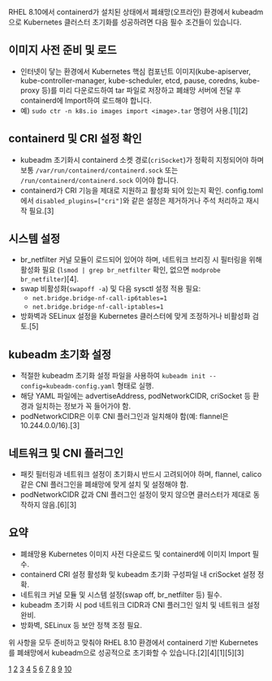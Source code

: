 RHEL 8.10에서 containerd가 설치된 상태에서 폐쇄망(오프라인) 환경에서 kubeadm으로 Kubernetes 클러스터 초기화를 성공하려면 다음 필수 조건들이 있습니다.

## 이미지 사전 준비 및 로드
- 인터넷이 닿는 환경에서 Kubernetes 핵심 컴포넌트 이미지(kube-apiserver, kube-controller-manager, kube-scheduler, etcd, pause, coredns, kube-proxy 등)를 미리 다운로드하여 tar 파일로 저장하고 폐쇄망 서버에 전달 후 containerd에 Import하여 로드해야 합니다.
- 예) `sudo ctr -n k8s.io images import <image>.tar` 명령어 사용.[1][2]

## containerd 및 CRI 설정 확인
- kubeadm 초기화시 containerd 소켓 경로(`criSocket`)가 정확히 지정되어야 하며 보통 `/var/run/containerd/containerd.sock` 또는 `/run/containerd/containerd.sock` 이어야 합니다.
- containerd가 CRI 기능을 제대로 지원하고 활성화 되어 있는지 확인. config.toml에서 `disabled_plugins=["cri"]`와 같은 설정은 제거하거나 주석 처리하고 재시작 필요.[3]

## 시스템 설정 
- br_netfilter 커널 모듈이 로드되어 있어야 하며, 네트워크 브리징 시 필터링을 위해 활성화 필요 (`lsmod | grep br_netfilter` 확인, 없으면 `modprobe br_netfilter`)[4].
- swap 비활성화(`swapoff -a`) 및 다음 sysctl 설정 적용 필요:
  - `net.bridge.bridge-nf-call-ip6tables=1`
  - `net.bridge.bridge-nf-call-iptables=1`
- 방화벽과 SELinux 설정을 Kubernetes 클러스터에 맞게 조정하거나 비활성화 검토.[5]

## kubeadm 초기화 설정
- 적절한 kubeadm 초기화 설정 파일을 사용하여 `kubeadm init --config=kubeadm-config.yaml` 형태로 실행.
- 해당 YAML 파일에는 advertiseAddress, podNetworkCIDR, criSocket 등 환경과 일치하는 정보가 꼭 들어가야 함.
- podNetworkCIDR은 이후 CNI 플러그인과 일치해야 함(예: flannel은 10.244.0.0/16).[3]

## 네트워크 및 CNI 플러그인
- 패킷 필터링과 네트워크 설정이 초기화시 반드시 고려되어야 하며, flannel, calico 같은 CNI 플러그인을 폐쇄망에 맞게 설치 및 설정해야 함.
- podNetworkCIDR 값과 CNI 플러그인 설정이 맞지 않으면 클러스터가 제대로 동작하지 않음.[6][3]

## 요약
- 폐쇄망용 Kubernetes 이미지 사전 다운로드 및 containerd에 이미지 Import 필수.
- containerd CRI 설정 활성화 및 kubeadm 초기화 구성파일 내 criSocket 설정 정확.
- 네트워크 커널 모듈 및 시스템 설정(swap off, br_netfilter 등) 필수.
- kubeadm 초기화 시 pod 네트워크 CIDR과 CNI 플러그인 일치 및 네트워크 설정 완비.
- 방화벽, SELinux 등 보안 정책 조정 필요.

위 사항을 모두 준비하고 맞춰야 RHEL 8.10 환경에서 containerd 기반 Kubernetes를 폐쇄망에서 kubeadm으로 성공적으로 초기화할 수 있습니다.[2][4][1][5][3]

[1](https://lumenvox.capacity.com/article/153332/kubeadm-setup-on-offline-server)
[2](https://kubernetes.io/blog/2023/10/12/bootstrap-an-air-gapped-cluster-with-kubeadm/)
[3](https://velog.io/@johnsuhr4542/Kubeadm%EC%9D%84-%EC%82%AC%EC%9A%A9%ED%95%98%EC%97%AC-%EC%BF%A0%EB%B2%84%EB%84%A4%ED%8B%B0%EC%8A%A4-%EA%B5%AC%EC%B6%95%ED%95%B4%EB%B3%B4%EA%B8%B0)
[4](https://majjangjjang.tistory.com/215)
[5](https://kmaster.tistory.com/71)
[6](https://terianp.tistory.com/177)
[7](https://hxgo.tistory.com/7)
[8](https://linuxias.github.io/cloud/kubernetes_install/)
[9](https://kubernetes.io/docs/setup/production-environment/tools/kubeadm/install-kubeadm/)
[10](https://www.armosec.io/glossary/air-gapped-kubernetes/)